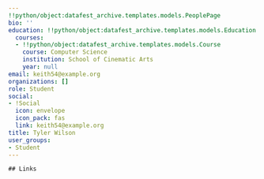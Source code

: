 ```yaml
---
!!python/object:datafest_archive.templates.models.PeoplePage
bio: ''
education: !!python/object:datafest_archive.templates.models.Education
  courses:
  - !!python/object:datafest_archive.templates.models.Course
    course: Computer Science
    institution: School of Cinematic Arts
    year: null
email: keith54@example.org
organizations: []
role: Student
social:
- !Social
  icon: envelope
  icon_pack: fas
  link: keith54@example.org
title: Tyler Wilson
user_groups:
- Student
---
```


    ## Links
    
